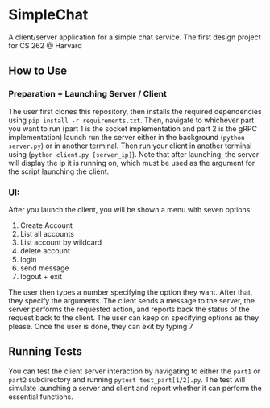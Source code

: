 # SimpleChat
A client/server application for a simple chat service. The first design project for CS 262 @ Harvard

## How to Use

### Preparation + Launching Server / Client
The user first clones this repository, then installs the required dependencies using `pip install -r requirements.txt`. Then, navigate to whichever part you want to run (part 1 is the socket implementation and part 2 is the gRPC implementation) launch run the server either in the background (`python server.py`) or in another terminal. Then run your client in another terminal using (`python client.py [server_ip]`). Note that after launching, the server will display the ip it is running on, which must be used as the argument for the script launching the client. 

### UI:
After you launch the client, you will be shown a menu with seven options:
1. Create Account
2. List all accounts
3. List account by wildcard
4. delete account
5. login
6. send message
7. logout + exit

The user then types a number specifying the option they want. After that, they specify the arguments. The client sends a message to the server, the server performs the requested action, and reports back the status of the request back to the client. The user can keep on specifying options as they please. Once the user is done, they can exit by typing 7

## Running Tests

You can test the client server interaction by navigating to either the `part1` or `part2` subdirectory and running `pytest test_part[1/2].py`. The test will simulate launching a server and client and report whether it can perform the essential functions.





